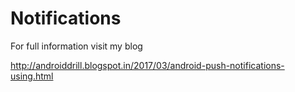# Notifications

For full information visit my blog

http://androiddrill.blogspot.in/2017/03/android-push-notifications-using.html
